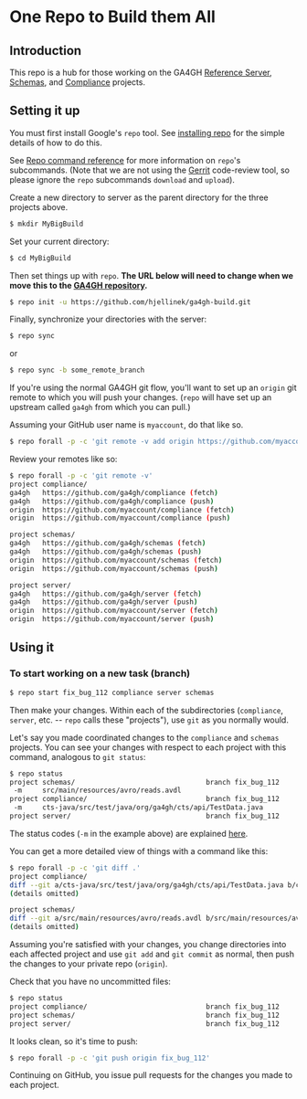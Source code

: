 # One Repo to Build them All #

## Introduction
This repo is a hub for those working on the GA4GH
[Reference Server](https://github.com/ga4gh/server),
[Schemas](https://github.com/ga4gh/schemas), and
[Compliance](https://github.com/ga4gh/compliance) projects.

## Setting it up
You must first install Google's `repo` tool.  See
[installing repo](https://source.android.com/source/downloading.html#installing-repo)
for the simple details of how to do this.

See
[Repo command reference](https://source.android.com/source/using-repo.html)
for more information on `repo`'s subcommands.  (Note that we are not
using the [Gerrit](https://android-review.googlesource.com/)
code-review tool, so please ignore the `repo` subcommands  `download` and
`upload`).

Create a new directory to server as the parent directory for the three
projects above.

```bash
$ mkdir MyBigBuild
```

Set your current directory:

```bash
$ cd MyBigBuild
```

Then set things up with `repo`. __The URL below will need to change
when we move this to the [GA4GH repository](https://github.com/ga4gh/).__

```bash
$ repo init -u https://github.com/hjellinek/ga4gh-build.git
```

Finally, synchronize your directories with the server:

```bash
$ repo sync
```

or

```bash
$ repo sync -b some_remote_branch
```

If you're using the normal GA4GH git flow, you'll want to set up an
`origin` git remote to which you will push your changes.  (`repo` will
have set up an upstream called `ga4gh` from which you can pull.)

Assuming
your GitHub user name is `myaccount`, do that
like so.

```bash
$ repo forall -p -c 'git remote -v add origin https://github.com/myaccount/$REPO_PATH'
```

Review your remotes like so:

```bash
$ repo forall -p -c 'git remote -v'
project compliance/
ga4gh   https://github.com/ga4gh/compliance (fetch)
ga4gh   https://github.com/ga4gh/compliance (push)
origin  https://github.com/myaccount/compliance (fetch)
origin  https://github.com/myaccount/compliance (push)

project schemas/
ga4gh   https://github.com/ga4gh/schemas (fetch)
ga4gh   https://github.com/ga4gh/schemas (push)
origin  https://github.com/myaccount/schemas (fetch)
origin  https://github.com/myaccount/schemas (push)

project server/
ga4gh   https://github.com/ga4gh/server (fetch)
ga4gh   https://github.com/ga4gh/server (push)
origin  https://github.com/myaccount/server (fetch)
origin  https://github.com/myaccount/server (push)
```

## Using it

### To start working on a new task (branch)

```bash
$ repo start fix_bug_112 compliance server schemas
```

Then make your changes.  Within each of the subdirectories (`compliance`,
`server`, etc. -- `repo` calls these "projects"), use `git` as you normally would.

Let's say you made coordinated changes to the `compliance` and
`schemas` projects.  You can see your changes with respect to each project with this
command, analogous to `git status`:

```bash
$ repo status
project schemas/                                branch fix_bug_112
 -m     src/main/resources/avro/reads.avdl
project compliance/                             branch fix_bug_112
 -m     cts-java/src/test/java/org/ga4gh/cts/api/TestData.java
project server/                                 branch fix_bug_112

```

The status codes (`-m` in the example above) are explained
[here](https://source.android.com/source/using-repo.html#status).

You can get a more detailed view of things with a command like this:

```bash
$ repo forall -p -c 'git diff .'
project compliance/
diff --git a/cts-java/src/test/java/org/ga4gh/cts/api/TestData.java b/cts-java/s
(details omitted)

project schemas/
diff --git a/src/main/resources/avro/reads.avdl b/src/main/resources/avro/reads.
(details omitted) 
```

Assuming you're satisfied with your changes, you change directories
into each affected project and use `git add` and
`git commit` as normal, then push the changes to your private repo
(`origin`).

Check that you have no uncommitted files:
```bash
$ repo status
project compliance/                             branch fix_bug_112
project schemas/                                branch fix_bug_112
project server/                                 branch fix_bug_112
```

It looks clean, so it's time to push:

```bash
$ repo forall -p -c 'git push origin fix_bug_112'
```

Continuing on GitHub, you issue pull requests for the changes you made
to each project.
